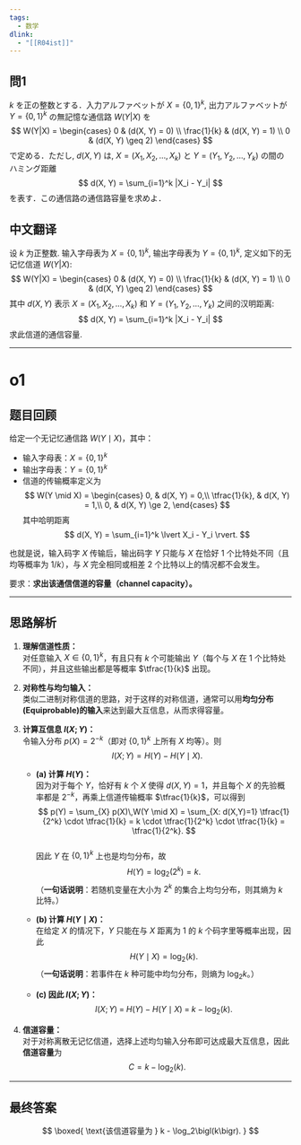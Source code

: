 ```yaml
---
tags:
  - 数学
dlink:
  - "[[R04ist]]"
---
```

## 問1 
$k$ を正の整数とする．入力アルファベットが $X = \{0, 1\}^k$, 出力アルファベットが $Y = \{0, 1\}^k$ の無記憶な通信路 $W(Y|X)$ を
$$
W(Y|X) =
\begin{cases}
0 & (d(X, Y) = 0) \\
\frac{1}{k} & (d(X, Y) = 1) \\
0 & (d(X, Y) \geq 2)
\end{cases}
$$
で定める．ただし, $d(X, Y)$ は, $X = (X_1, X_2, \dots, X_k)$ と $Y = (Y_1, Y_2, \dots, Y_k)$ の間のハミング距離
$$
d(X, Y) = \sum_{i=1}^k |X_i - Y_i|
$$
を表す．この通信路の通信路容量を求めよ．

## 中文翻译
设 $k$ 为正整数. 输入字母表为 $X = \{0, 1\}^k$, 输出字母表为 $Y = \{0, 1\}^k$, 定义如下的无记忆信道 $W(Y|X)$: 
$$
W(Y|X) =
\begin{cases}
0 & (d(X, Y) = 0) \\
\frac{1}{k} & (d(X, Y) = 1) \\
0 & (d(X, Y) \geq 2)
\end{cases}
$$
其中 $d(X, Y)$ 表示 $X = (X_1, X_2, \dots, X_k)$ 和 $Y = (Y_1, Y_2, \dots, Y_k)$ 之间的汉明距离: 
$$
d(X, Y) = \sum_{i=1}^k |X_i - Y_i|
$$
求此信道的通信容量.


---
# o1
## 题目回顾

给定一个无记忆通信路 $W(Y \mid X)$，其中：
- 输入字母表：$X = \{0,1\}^k$
- 输出字母表：$Y = \{0,1\}^k$
- 信道的传输概率定义为  
  $$
  W(Y \mid X) =
  \begin{cases}
  0, & d(X, Y) = 0,\\
  \tfrac{1}{k}, & d(X, Y) = 1,\\
  0, & d(X, Y) \ge 2,
  \end{cases}
  $$
  其中哈明距离 
  $$
  d(X, Y) = \sum_{i=1}^k \lvert X_i - Y_i \rvert.
  $$

也就是说，输入码字 $X$ 传输后，输出码字 $Y$ 只能与 $X$ 在恰好 1 个比特处不同（且均等概率为 $1/k$），与 $X$ 完全相同或相差 2 个比特以上的情况都不会发生。

要求：**求出该通信信道的容量（channel capacity）。**

---

## 思路解析

1. **理解信道性质：**  
   对任意输入 $X\in\{0,1\}^k$，有且只有 $k$ 个可能输出 $Y$（每个与 $X$ 在 1 个比特处不同），并且这些输出都是等概率 $\tfrac{1}{k}$ 出现。

2. **对称性与均匀输入：**  
   类似二进制对称信道的思路，对于这样的对称信道，通常可以用**均匀分布(Equiprobable)的输入**来达到最大互信息，从而求得容量。

3. **计算互信息 $I(X;Y)$：**  
   令输入分布 $p(X) = 2^{-k}$（即对 $\{0,1\}^k$ 上所有 $X$ 均等）。则  
   $$
   I(X;Y) = H(Y) - H(Y \mid X).
   $$

   - **(a) 计算 $H(Y)$：**  
     因为对于每个 $Y$，恰好有 $k$ 个 $X$ 使得 $d(X,Y) = 1$，并且每个 $X$ 的先验概率都是 $2^{-k}$，再乘上信道传输概率 $\tfrac{1}{k}$，可以得到  
     $$
     p(Y) 
     = \sum_{X} p(X)\,W(Y \mid X) 
     = \sum_{X: d(X,Y)=1} \tfrac{1}{2^k} \cdot \tfrac{1}{k} 
     = k \cdot \tfrac{1}{2^k} \cdot \tfrac{1}{k} 
     = \tfrac{1}{2^k}.
     $$  
     因此 $Y$ 在 $\{0,1\}^k$ 上也是均匀分布，故  
     $$
     H(Y) = \log_2\bigl(2^k\bigr) = k.
     $$
     （**一句话说明**：若随机变量在大小为 $2^k$ 的集合上均匀分布，则其熵为 $k$ 比特。）

   - **(b) 计算 $H(Y \mid X)$：**  
     在给定 $X$ 的情况下，$Y$ 只能在与 $X$ 距离为 1 的 $k$ 个码字里等概率出现，因此  
     $$
     H(Y \mid X) = \log_2(k).
     $$
     （**一句话说明**：若事件在 $k$ 种可能中均匀分布，则熵为 $\log_2 k$。）

   - **(c) 因此 $I(X;Y)$：**  
     $$
     I(X;Y) \;=\; H(Y) - H(Y \mid X) \;=\; k - \log_2(k).
     $$

4. **信道容量：**  
   对于对称离散无记忆信道，选择上述均匀输入分布即可达成最大互信息，因此**信道容量**为  
   $$
   C = k \;-\; \log_2(k).
   $$

---

## 最终答案

$$
\boxed{ \text{该信道容量为 } k - \log_2\bigl(k\bigr). }
$$